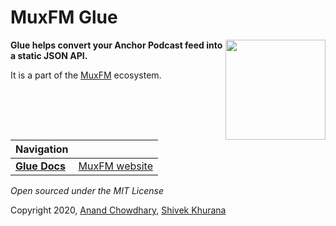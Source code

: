 # MuxFM Glue

<img src="https://muxfm.js.org/img/UnboxingDoodle.svg" width="160" align="right" />

**Glue helps convert your Anchor Podcast feed into a static JSON API.**

It is a part of the [MuxFM](https://muxfm.js.org) ecosystem.

| Navigation | |
|---|---|
| [**Glue Docs**](https://muxfm.js.org/docs/glue/getting-started) | [MuxFM website](https://muxfm.js.org) |


*Open sourced under the MIT License*

Copyright 2020, [Anand Chowdhary](https://github.com/AnandChowdhary), [Shivek Khurana](https://github.com/shivekkhurana)
